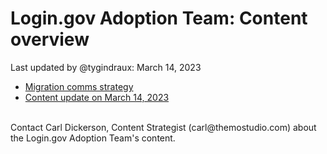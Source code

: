 # Login.gov Adoption Team: Content overview
Last updated by @tygindraux: March 14, 2023

* [Migration comms strategy](https://app.mural.co/t/innovationboards1199/m/innovationboards1199/1671639294160/310bb329a9a4d9f172c29530ba7a351d2ad2a44f?sender=u397f6dbbaed1b5b67b956658)
* [Content update on March 14, 2023](https://github.com/department-of-veterans-affairs/va.gov-team/blob/master/products/login.gov-adoption/content/2023-03-Content-status-update-for-core-identity-team.md)

<br>
Contact Carl Dickerson, Content Strategist (carl@themostudio.com) about the Login.gov Adoption Team's content.
